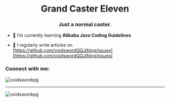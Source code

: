 <h1 align="center">Grand Caster Eleven</h1>
<h3 align="center">Just a normal caster.</h3>

- 🌱 I’m currently learning **Alibaba Java Coding Guidelines**

- 📝 I regularly write articles on [https://github.com/voidswordQQJ/blog/issues](https://github.com/voidswordQQJ/blog/issues)

<h3 align="left">Connect with me:</h3>
<p align="left">
</p>

<p>&nbsp;<img align="left" src="https://github-readme-stats.vercel.app/api?username=voidswordqqj&show_icons=true&theme=onedark&locale=en" alt="voidswordqqj" /></p>

---

<p><img align="left" src="https://github-readme-stats.vercel.app/api/top-langs?username=voidswordqqj&show_icons=true&theme=onedark&locale=en&layout=compact" alt="voidswordqqj" /></p>
